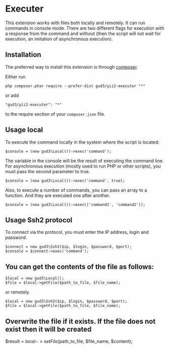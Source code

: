 Executer
===========
This extension works with files both locally and remotely. It can run commands in console mode. 
There are two different flags for execution with a response from the command and without (then the script will not wait for execution, an imitation of asynchronous execution).

Installation
------------

The preferred way to install this extension is through [composer](http://getcomposer.org/download/).

Either run

```
php composer.phar require --prefer-dist gud3/yii2-executer "*"
```

or add

```
"gud3/yii2-executer": "*"
```

to the require section of your `composer.json` file.


Usage local
-----
To execute the command locally in the system where the script is located:

```
$console = (new gud3\Local())->exec('command');
```

The variable in the console will be the result of executing the command line. For asynchronous execution (mostly used to run PHP or other scripts), you must pass the second parameter to true.

```
$console = (new gud3\Local())->exec('command', true);
```

Also, to execute a number of commands, you can pass an array to a function. And they are executed one after another.

```
$console = (new gud3\Local())->exec(['command1', 'command2']);
```

Usage Ssh2 protocol
-----
To connect via the protocol, you must enter the IP address, login and password.

```
$connect = new gud3\Ssh2($ip, $login, $password, $port);
$console = $connect->exec('command');
```

You can get the contents of the file as follows:
-----
```
$local = new gud3\Local();
$file = $local->getFile($path_to_file, $file_name);
```
or remotely
```
$local = new gud3\Ssh2($ip, $login, $password, $port);
$file = $local->getFile($path_to_file, $file_name);
```

Overwrite the file if it exists. If the file does not exist then it will be created
-----
$result = $local->setFile($path_to_file, $file_name, $content);